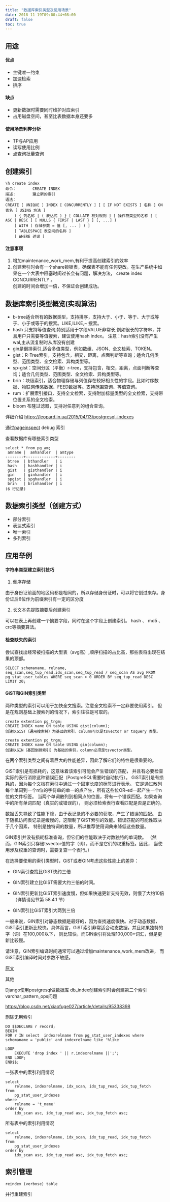 ```yaml
---
title: "数据库索引类型及使用场景"
date: 2018-11-19T09:00:44+08:00
draft: false
toc: true
---
```


## 用途

#### 优点

- 主键唯一约束
- 加速检索
- 排序 

#### 缺点

- 更新数据时需要同时维护对应索引
- 占用磁盘空间，甚至比表数据本身还要多

#### 使用场景利弊分析

- TP与AP应用
- 读写使用比例
- 点查询批量查询

## 创建索引

```
\h create index
命令：       CREATE INDEX
描述：       建立新的索引
语法：
CREATE [ UNIQUE ] INDEX [ CONCURRENTLY ] [ [ IF NOT EXISTS ] 名称 ] ON 表名 [ USING 方法 ]
    ( { 列名称 | ( 表达式 ) } [ COLLATE 校对规则 ] [ 操作符类型的名称 ] [ ASC | DESC ] [ NULLS { FIRST | LAST } ] [, ...] )
    [ WITH ( 存储参数 = 值 [, ... ] ) ]
    [ TABLESPACE 表空间的名称 ]
    [ WHERE 述词 ]
```

#### 注意事项

1. 增加maintenance_work_mem,有利于提高创建索引的效率
2. 创建索引时会有一个share锁锁表，确保表不能有任何更改。在生产系统中如果在一个大表中阻塞时间过长会有问题，解决方法， create index CONCURRENTLY 。  
   创建的时间会增加一倍，不保证会创建成功。


## 数据库索引类型概览(实现算法)

- b-tree适合所有的数据类型，支持排序，支持大于、小于、等于、大于或等于、小于或等于的搜索。LIKE,ILIKE,~ 搜索。  
- hash 只支持等值查询,特别适用于字段VALUE非常长,例如很长的字符串，并且用户只需要等值搜索，建议使用hash index。 注意：hash索引没有产生wal,主从流复制时从库没有创建 
- gin是倒排索引,适合多值类型，例如数组、JSON、全文检索、TOKEN。  
- gist：R-Tree索引，支持包含，相交，距离，点面判断等查询；适合几何类型、范围类型、全文检索、异构类型等。 
- sp-gist：空间分区（平衡）r-tree，支持包含，相交，距离，点面判断等查询；适合几何类型、范围类型、全文检索、异构类型等。 
- brin：块级索引，适合物理存储与列值存在较好相关性的字段。比如时序数据、物联网传感数据、FEED数据等。支持范围查询、等值查询。  
- rum：扩展索引接口，支持全文检索，支持附加标量类型的全文检索，支持带位置关系的全文检索。  
- bloom 布隆过滤器，支持对任意列的组合查询。

详细介绍 https://leopard.in.ua/2015/04/13/postgresql-indexes   

通过[pageinspect](https://www.postgresql.org/docs/10/pageinspect.html) debug 索引

查看数据库有哪些索引类型
```
select * from pg_am;
 amname |  amhandler  | amtype 
--------+-------------+--------
 btree  | bthandler   | i
 hash   | hashhandler | i
 gist   | gisthandler | i
 gin    | ginhandler  | i
 spgist | spghandler  | i
 brin   | brinhandler | i
(6 行记录)

```

## 数据索引类型（创建方式）

- 部分索引
- 表达式索引
- 唯一索引
- 多列索引

## 应用举例

#### 字符串类型建立索引技巧

1.  倒序存储

由于身份证前面的地区码都是相同的，所以存储身份证时，可以将它倒过来存。身份证后6位作为前缀索引有一定的区分度

2.  长文本先提取摘要后创建索引 

可以在表上再创建一个摘要字段，同时在这个字段上创建索引。 hash 、 md5 、 crc等摘要算法。
#### 检查缺失的索引

尝试查找出经常被扫描的大型表（avg高）,顺序扫描的占比高，那些表将出现在结果的顶部。

```
SELECT schemaname, relname, seq_scan,seq_tup_read,idx_scan,seq_tup_read / seq_scan AS avg FROM pg_stat_user_tables WHERE seq_scan > 0 ORDER BY seq_tup_read DESC LIMIT 20;
```

#### GiST和GIN索引类型

两种类型的索引可以用于加快全文搜索。注意全文检索不一定非要使用索引。 但是在规则基础上搜索列的情况下，索引往往是可取的。
```
create extention pg_trgm;
CREATE INDEX name ON table USING gist(column);
创建以GiST（通用搜索树）为基础的索引，column可以是tsvector or tsquery 类型。
```
```
create extention pg_trgm; 
CREATE INDEX name ON table USING gin(column);
创建以GIN（基因倒排索引）为基础的索引，column必须是tsvector类型。
```
在两个索引类型之间有着巨大的性能差异，因此了解它们的特性是很重要的。

GiST索引是有损耗的，这意味着该索引可能会产生错误的匹配， 并且有必要检查实际的表行消除这种错误匹配（PostgreSQL需要时自动执行）。 GiST索引是有损耗的，因为每个文档在索引中通过一个固定长度的标签进行表示。 它是通过散列每个单词到一个n位的字符串的单一的点产生，所有这些位OR-ed一起产生一个n位的文件标签。 当两个单词散列到相同点的位置，将有一个错误匹配。如果查询中的所有单词匹配（真实的或错误的）， 则必须检索表行查看匹配是否是正确的。

数据丢失导致了性能下降，由于表记录的不必要的获取，产生了错误的匹配。 由于随机访问表记录是缓慢的，这限制了GiST索引的效能。错误匹配的可能性取决于几个因素， 特别是独特词的数量，所以推荐使用词典来降低这些数量。

GIN索引并没有损耗标准查询，但它们的性能取决于对数独特的单词数。 （然而，GIN索引只存储tsvector值的字（词），而不是它们的权重标签。因此， 当使用涉及权重的查询时，需要复查一个表行。）

在选择要使用的索引类型时，GiST或者GIN考虑这些性能上的差异：

- GIN索引查找比GiST快约三倍

- GIN索引建立比GIST需要大约三倍的时间。

- GIN索引更新比GiST索引速度慢，但如果快速更新支持无效，则慢了大约10倍（详情请见节第 58.4.1 节）

- GIN索引比GiST索引大两到三倍

一般来说，GIN索引对静态数据是最好的，因为查找速度很快。对于动态数据， GiST索引更新比较快。具体而言，GiST索引非常适合动态数据，并且如果独特的字（词）在100,000以下， 则比较快，而GIN索引将处理100,000+词汇，但是更新比较慢。

请注意，GIN索引编译时间通常可以通过增加maintenance_work_mem改进， 而GiST索引编译时间对参数不敏感。 


[原文](http://www.postgres.cn/docs/9.4/textsearch-indexes.html)

其他

Django使用postgresql做数据库 db_index创建索引时会创建第二个索引varchar_pattern_ops问题

https://blog.csdn.net/xiaofuge027/article/details/95338398

删除无用索引

```
DO $$DECLARE r record;
BEGIN
FOR r IN select  indexrelname from pg_stat_user_indexes where schemaname = 'public' and indexrelname like '%like'

LOOP
    EXECUTE 'drop index ' || r.indexrelname ||';';
END LOOP;
END$$;
```

一张表中的索引利用情况
```
select 
    relname, indexrelname, idx_scan, idx_tup_read, idx_tup_fetch 
from 
    pg_stat_user_indexes 
where
    relname = 't_name' 
order by 
    idx_scan asc, idx_tup_read asc, idx_tup_fetch asc;
```

所有表中的索引利用情况
```
select 
    relname, indexrelname, idx_scan, idx_tup_read, idx_tup_fetch 
from 
    pg_stat_user_indexes 
order by 
    idx_scan asc, idx_tup_read asc, idx_tup_fetch asc;

```
## 索引管理

```
reindex (verbose) table 
```

并行重建索引
